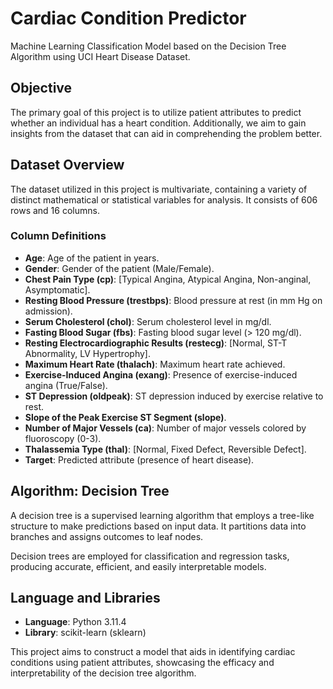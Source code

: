 # Cardiac Condition Predictor
Machine Learning Classification Model based on the Decision Tree Algorithm using UCI Heart Disease Dataset.

## Objective
The primary goal of this project is to utilize patient attributes to predict whether an individual has a heart condition. Additionally, we aim to gain insights from the dataset that can aid in comprehending the problem better.

## Dataset Overview
The dataset utilized in this project is multivariate, containing a variety of distinct mathematical or statistical variables for analysis. It consists of 606 rows and 16 columns.

### Column Definitions

- **Age**: Age of the patient in years.
- **Gender**: Gender of the patient (Male/Female).
- **Chest Pain Type (cp)**: [Typical Angina, Atypical Angina, Non-anginal, Asymptomatic].
- **Resting Blood Pressure (trestbps)**: Blood pressure at rest (in mm Hg on admission).
- **Serum Cholesterol (chol)**: Serum cholesterol level in mg/dl.
- **Fasting Blood Sugar (fbs)**: Fasting blood sugar level (> 120 mg/dl).
- **Resting Electrocardiographic Results (restecg)**: [Normal, ST-T Abnormality, LV Hypertrophy].
- **Maximum Heart Rate (thalach)**: Maximum heart rate achieved.
- **Exercise-Induced Angina (exang)**: Presence of exercise-induced angina (True/False).
- **ST Depression (oldpeak)**: ST depression induced by exercise relative to rest.
- **Slope of the Peak Exercise ST Segment (slope)**.
- **Number of Major Vessels (ca)**: Number of major vessels colored by fluoroscopy (0-3).
- **Thalassemia Type (thal)**: [Normal, Fixed Defect, Reversible Defect].
- **Target**: Predicted attribute (presence of heart disease).

## Algorithm: Decision Tree
A decision tree is a supervised learning algorithm that employs a tree-like structure to make predictions based on input data. It partitions data into branches and assigns outcomes to leaf nodes.

Decision trees are employed for classification and regression tasks, producing accurate, efficient, and easily interpretable models.

## Language and Libraries
- **Language**: Python 3.11.4
- **Library**: scikit-learn (sklearn)

This project aims to construct a model that aids in identifying cardiac conditions using patient attributes, showcasing the efficacy and interpretability of the decision tree algorithm.
